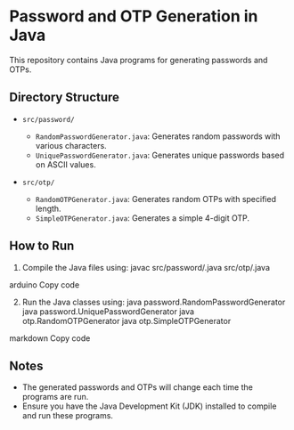 # Password and OTP Generation in Java

This repository contains Java programs for generating passwords and OTPs.

## Directory Structure

- `src/password/`
  - `RandomPasswordGenerator.java`: Generates random passwords with various characters.
  - `UniquePasswordGenerator.java`: Generates unique passwords based on ASCII values.
  
- `src/otp/`
  - `RandomOTPGenerator.java`: Generates random OTPs with specified length.
  - `SimpleOTPGenerator.java`: Generates a simple 4-digit OTP.

## How to Run

1. Compile the Java files using:
javac src/password/.java src/otp/.java

arduino
Copy code

2. Run the Java classes using:
java password.RandomPasswordGenerator java password.UniquePasswordGenerator java otp.RandomOTPGenerator java otp.SimpleOTPGenerator

markdown
Copy code

## Notes

- The generated passwords and OTPs will change each time the programs are run.
- Ensure you have the Java Development Kit (JDK) installed to compile and run these programs.